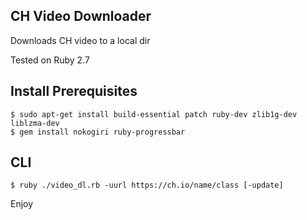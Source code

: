## CH Video Downloader ##

Downloads CH video to a local dir

Tested on Ruby 2.7

## Install Prerequisites
```
$ sudo apt-get install build-essential patch ruby-dev zlib1g-dev liblzma-dev
$ gem install nokogiri ruby-progressbar
```

## CLI
```
$ ruby ./video_dl.rb -uurl https://ch.io/name/class [-update]
```



Enjoy
